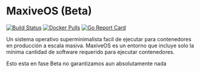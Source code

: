 # MaxiveOS (Beta)

[![Build Status](https://drone-pr.rancher.io/api/badges/rancher/os/status.svg?branch=master)](https://drone-pr.rancher.io/rancher/os)
[![Docker Pulls](https://img.shields.io/docker/pulls/rancher/os.svg)](https://store.docker.com/community/images/rancher/os)
[![Go Report Card](https://goreportcard.com/badge/github.com/rancher/os)](https://goreportcard.com/badge/github.com/rancher/os)

Un sistema operativo superminimalista facil de ejecutar para contenedores en producción a escala masiva. MaxiveOS es un entorno que incluye solo la mínima cantidad de software requerido para ejecutar contenedores.

Esto esta en fase Beta no garantizamos aun absolutamente nada
